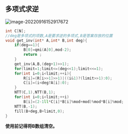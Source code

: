 ## 多项式求逆

![image-20220916152917672](https://cartoonwqy.oss-cn-nanjing.aliyuncs.com/boke/image-20220916152917672.png)

```cpp
int C[N];
//deg是多项式的项数,A是要求逆的多项式,B是答案存放的位置
void get_inv(int* A,int* B,int deg){
    if(deg==1){
        B[0]=qmi(A[0],mod-2);
        return ;
    }
    get_inv(A,B,(deg+1)>>1);
    for(limit=1;limit<=(deg<<1);limit<<=1);
    for(int i=0;i<limit;++i){
        R[i]=(R[i>>1]>>1)|((i&1)?(limit>>1):0);
        C[i]=(i<deg?A[i]:0);
    }
    NTT(C,1),NTT(B,1);
    for(int i=0;i<limit;++i)
        B[i]=(2-1ll*C[i]*B[i]%mod+mod)%mod*B[i]%mod;
    NTT(B,-1);
    fill(B+deg,B+limit,0);
}
```

**使用前记得将B数组清空。**